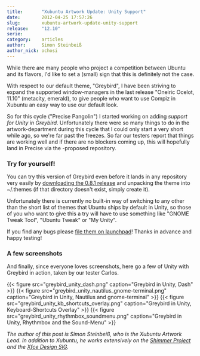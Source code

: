 ```yaml
---
title:       "Xubuntu Artwork Update: Unity Support"
date:        2012-04-25 17:57:26
slug:        xubuntu-artwork-update-unity-support
release:     "12.10"
serie:       
category:    articles
author:      Simon Steinbeiß
author_nick: ochosi
---
```


While there are many people who project a competition between Ubuntu and its flavors, I'd like to set a (small) sign that this is definitely not the case.

With respect to our default theme, "Greybird", I have been striving to expand the supported window-managers in the last release "Oneiric Ocelot, 11.10" (metacity, emerald), to give people who want to use Compiz in Xubuntu an easy way to use our default look.

So for this cycle ("Precise Pangolin") I started working on adding *support for Unity in Greybird*. Unfortunately there were so many things to do in the artwork-department during this cycle that I could only start a very short while ago, so we're far past the freezes. So far our testers report that things are working well and if there are no blockers coming up, this will hopefully land in Precise via the -proposed repository.

### Try for yourself!

You can try this version of Greybird even before it lands in any repository very easily by [downloading the 0.8.1 release](https://github.com/shimmerproject/Greybird/tarball/v0.8.1 "Greybird 0.8.1 via Github") and unpacking the theme into ~/.themes (if that directory doesn't exist, simply create it).

Unfortunately there is currently no built-in way of switching to any other than the short list of themes that Ubuntu ships by default in Unity, so those of you who want to give this a try will have to use something like "GNOME Tweak Tool", "Ubuntu Tweak" or "My Unity".

If you find any bugs please [file them on launchpad](https://bugs.launchpad.net/ubuntu/+source/shimmer-themes/+bugs "File a bug on launchpad against Greybird")! Thanks in advance and happy testing!

### A few screenshots

And finally, since everyone loves screenshots, here go a few of Unity with Greybird in action, taken by our tester Carlos.

{{< figure src="greybird_unity_dash.png" caption="Greybird in Unity, Dash" >}}
{{< figure src="greybird_unity_nautilus_gnome-terminal.png" caption="Greybird in Unity, Nautilus and gnome-terminal" >}}
{{< figure src="greybird_unity_kb_shortcuts_overlay.png" caption="Greybird in Unity, Keyboard-Shortcuts Overlay" >}}
{{< figure src="greybird_unity_rhythmbox_soundmenu.png" caption="Greybird in Unity, Rhythmbox and the Sound-Menu" >}}

*The author of this post is Simon Steinbeiß, who is the Xubuntu Artwork Lead. In addition to Xubuntu, he works extensively on the [Shimmer Project](http://www.shimmerproject.org "Shimmer Project") and the [Xfce Design SIG](http://wiki.xfce.org/design/start "Xfce Design SIG").*

